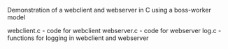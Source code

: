 Demonstration of a webclient and webserver in C using a boss-worker model

webclient.c - code for webclient
webserver.c - code for webserver
log.c - functions for logging in webclient and webserver

